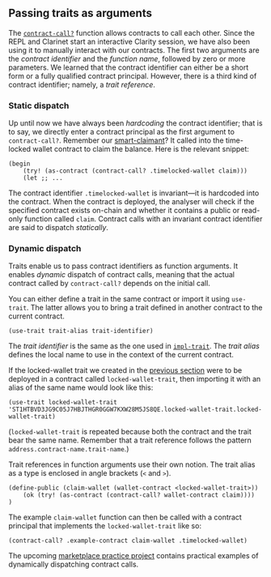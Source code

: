 ## Passing traits as arguments

The [`contract-call?`](ch07-03-interacting-with-your-contract.md#contract-calls)
function allows contracts to call each other. Since the REPL and Clarinet start
an interactive Clarity session, we have also been using it to manually interact
with our contracts. The first two arguments are the _contract identifier_ and
the _function name_, followed by zero or more parameters. We learned that the
contract identifier can either be a short form or a fully qualified contract
principal. However, there is a third kind of contract identifier; namely, a
_trait reference_.

### Static dispatch

Up until now we have always been _hardcoding_ the contract identifier; that is
to say, we directly enter a contract principal as the first argument to
`contract-call?`. Remember our [smart-claimant](ch08-02-smart-claimant.md)? It
called into the time-locked wallet contract to claim the balance. Here is the
relevant snippet:

```Clarity,{"nonplayable":true}
(begin
    (try! (as-contract (contract-call? .timelocked-wallet claim)))
    (let ;; ...
```

The contract identifier `.timelocked-wallet` is invariant—it is hardcoded into
the contract. When the contract is deployed, the analyser will check if the
specified contract exists on-chain and whether it contains a public or read-only
function called `claim`. Contract calls with an invariant contract identifier
are said to dispatch _statically_.

### Dynamic dispatch

Traits enable us to pass contract identifiers as function arguments. It enables
_dynamic_ dispatch of contract calls, meaning that the actual contract called by
`contract-call?` depends on the initial call.

You can either define a trait in the same contract or import it using
`use-trait`. The latter allows you to bring a trait defined in another contract
to the current contract.

```Clarity,{"nonplayable":true}
(use-trait trait-alias trait-identifier)
```

The _trait identifier_ is the same as the one used in
[`impl-trait`](ch09-02-implementing-traits.md#asserting-trait-implementations).
The _trait alias_ defines the local name to use in the context of the current
contract.

If the locked-wallet trait we created in the
[previous section](ch09-01-defining-traits.md#time-locked-wallet-trait) were to
be deployed in a contract called `locked-wallet-trait`, then importing it with
an alias of the same name would look like this:

```Clarity,{"nonplayable":true}
(use-trait locked-wallet-trait 'ST1HTBVD3JG9C05J7HBJTHGR0GGW7KXW28M5JS8QE.locked-wallet-trait.locked-wallet-trait)
```

(`locked-wallet-trait` is repeated because both the contract and the trait bear
the same name. Remember that a trait reference follows the pattern
`address.contract-name.trait-name`.)

Trait references in function arguments use their own notion. The trait alias as
a type is enclosed in angle brackets (`<` and `>`).

```Clarity,{"nonplayable":true}
(define-public (claim-wallet (wallet-contract <locked-wallet-trait>))
	(ok (try! (as-contract (contract-call? wallet-contract claim))))
)
```

The example `claim-wallet` function can then be called with a contract principal
that implements the `locked-wallet-trait` like so:

```Clarity,{"nonplayable":true}
(contract-call? .example-contract claim-wallet .timelocked-wallet)
```

The upcoming [marketplace practice project](ch11-00-building-a-marketplace.md)
contains practical examples of dynamically dispatching contract calls.
